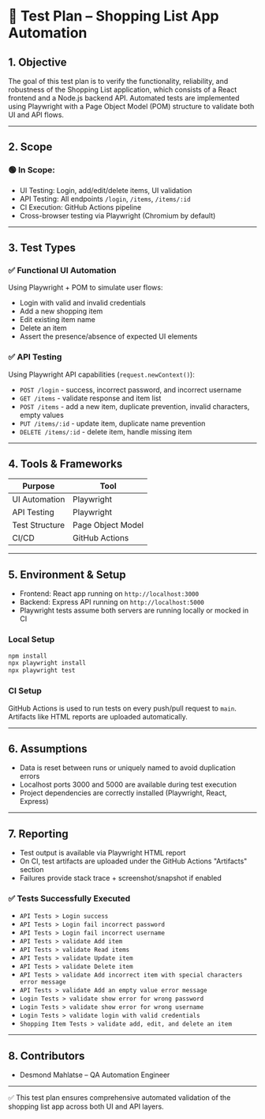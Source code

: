 # 🧪 Test Plan – Shopping List App Automation

## 1. Objective
The goal of this test plan is to verify the functionality, reliability, and robustness of the Shopping List application, which consists of a React frontend and a Node.js backend API. Automated tests are implemented using Playwright with a Page Object Model (POM) structure to validate both UI and API flows.

---

## 2. Scope
### 🟢 In Scope:
- UI Testing: Login, add/edit/delete items, UI validation
- API Testing: All endpoints `/login`, `/items`, `/items/:id`
- CI Execution: GitHub Actions pipeline
- Cross-browser testing via Playwright (Chromium by default)

---

## 3. Test Types
### ✅ Functional UI Automation
Using Playwright + POM to simulate user flows:
- Login with valid and invalid credentials
- Add a new shopping item
- Edit existing item name
- Delete an item
- Assert the presence/absence of expected UI elements

### ✅ API Testing
Using Playwright API capabilities (`request.newContext()`):
- `POST /login` - success, incorrect password, and incorrect username
- `GET /items` - validate response and item list
- `POST /items` - add a new item, duplicate prevention, invalid characters, empty values
- `PUT /items/:id` - update item, duplicate name prevention
- `DELETE /items/:id` - delete item, handle missing item

---

## 4. Tools & Frameworks
| Purpose        | Tool             |
|----------------|------------------|
| UI Automation  | Playwright       |
| API Testing    | Playwright       |
| Test Structure | Page Object Model|
| CI/CD          | GitHub Actions   |

---

## 5. Environment & Setup
- Frontend: React app running on `http://localhost:3000`
- Backend: Express API running on `http://localhost:5000`
- Playwright tests assume both servers are running locally or mocked in CI

### Local Setup
```bash
npm install
npx playwright install
npx playwright test
```

### CI Setup
GitHub Actions is used to run tests on every push/pull request to `main`. Artifacts like HTML reports are uploaded automatically.

---

## 6. Assumptions
- Data is reset between runs or uniquely named to avoid duplication errors
- Localhost ports 3000 and 5000 are available during test execution
- Project dependencies are correctly installed (Playwright, React, Express)

---

## 7. Reporting
- Test output is available via Playwright HTML report
- On CI, test artifacts are uploaded under the GitHub Actions "Artifacts" section
- Failures provide stack trace + screenshot/snapshot if enabled

### ✅ Tests Successfully Executed
- `API Tests > Login success`
- `API Tests > Login fail incorrect password`
- `API Tests > Login fail incorrect username`
- `API Tests > validate Add item`
- `API Tests > validate Read items`
- `API Tests > validate Update item`
- `API Tests > validate Delete item`
- `API Tests > validate Add incorrect item with special characters error message`
- `API Tests > validate Add an empty value error message`
- `Login Tests > validate show error for wrong password`
- `Login Tests > validate show error for wrong username`
- `Login Tests > validate login with valid credentials`
- `Shopping Item Tests > validate add, edit, and delete an item`

---

## 8. Contributors
- Desmond Mahlatse – QA Automation Engineer

---

✅ This test plan ensures comprehensive automated validation of the shopping list app across both UI and API layers.